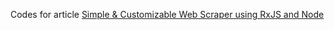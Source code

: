 Codes for article  [Simple & Customizable Web Scraper using RxJS and Node](https://dev.to/jacobgoh101/simple--customizable-web-scraper-using-rxjs-and-node-1on7)
